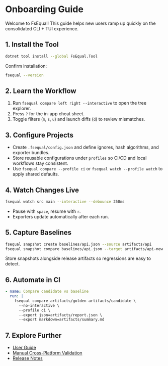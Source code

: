 # Onboarding Guide

Welcome to FsEqual! This guide helps new users ramp up quickly on the consolidated CLI + TUI experience.

## 1. Install the Tool

```bash
dotnet tool install --global FsEqual.Tool
```

Confirm installation:

```bash
fsequal --version
```

## 2. Learn the Workflow

1. Run `fsequal compare left right --interactive` to open the tree explorer.
2. Press `?` for the in-app cheat sheet.
3. Toggle filters (`m`, `s`, `u`) and launch diffs (`d`) to review mismatches.

## 3. Configure Projects

- Create `.fsequal/config.json` and define ignores, hash algorithms, and exporter bundles.
- Store reusable configurations under `profiles` so CI/CD and local workflows stay consistent.
- Use `fsequal compare --profile ci` or `fsequal watch --profile watch` to apply shared defaults.

## 4. Watch Changes Live

```bash
fsequal watch src main --interactive --debounce 250ms
```

- Pause with `space`, resume with `r`.
- Exporters update automatically after each run.

## 5. Capture Baselines

```bash
fsequal snapshot create baselines/api.json --source artifacts/api
fsequal snapshot compare baselines/api.json --target artifacts/api-new --interactive
```

Store snapshots alongside release artifacts so regressions are easy to detect.

## 6. Automate in CI

```yaml
- name: Compare candidate vs baseline
  run: |
    fsequal compare artifacts/golden artifacts/candidate \
      --no-interactive \
      --profile ci \
      --export json=artifacts/report.json \
      --export markdown=artifacts/summary.md
```

## 7. Explore Further

- [User Guide](user-guide.md)
- [Manual Cross-Platform Validation](manual-validation.md)
- [Release Notes](release-notes.md)

